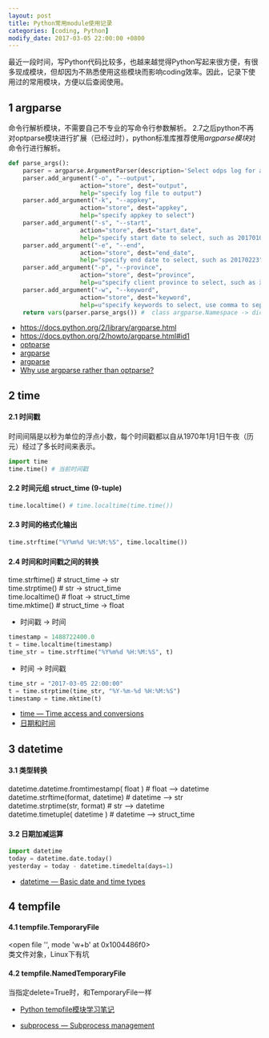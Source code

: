 ```yaml
---
layout: post
title: Python常用module使用记录
categories: [coding, Python]
modify_date: 2017-03-05 22:00:00 +0800
---
```


最近一段时间，写Python代码比较多，也越来越觉得Python写起来很方便，有很多现成模块，但却因为不熟悉使用这些模块而影响coding效率。因此，记录下使用过的常用模块，方便以后查阅使用。

## 1 argparse  

命令行解析模块，不需要自己不专业的写命令行参数解析。 
2.7之后python不再对optparse模块进行扩展（已经过时），python标准库推荐使用*argparse模块*对命令行进行解析。  

``` Python
def parse_args():
	parser = argparse.ArgumentParser(description='Select odps log for asr.')
	parser.add_argument("-o", "--output",
					action="store", dest="output",
					help="specify log file to output")
	parser.add_argument("-k", "--appkey",
					action="store", dest="appkey",
					help="specify appkey to select")
	parser.add_argument("-s", "--start",
					action="store", dest="start_date",
					help="specify start date to select, such as 20170101")
	parser.add_argument("-e", "--end",
					action="store", dest="end_date",
					help="specify end date to select, such as 20170223")
	parser.add_argument("-p", "--province",
					action="store", dest="province",
					help=u"specify client province to select, such as 浙江")
	parser.add_argument("-w", "--keyword",
					action="store", dest="keyword",
					help=u"specify keywords to select, use comma to separate, such as 天猫,支付宝")
	return vars(parser.parse_args()) #  class argparse.Namespace -> dict
```

* https://docs.python.org/2/library/argparse.html  
* https://docs.python.org/2/howto/argparse.html#id1  
* [optparse](http://blog.csdn.net/hansel/article/details/8944777)  
* [argparse](http://www.tuicool.com/articles/ZF3y6b)  
* [argparse](http://www.cnblogs.com/jianboqi/archive/2013/01/10/2854726.html)  
* [Why use argparse rather than optparse?](http://stackoverflow.com/questions/3217673/why-use-argparse-rather-than-optparse)  

## 2 time  

#### 2.1 时间戳
时间间隔是以秒为单位的浮点小数，每个时间戳都以自从1970年1月1日午夜（历元）经过了多长时间来表示。

``` Python
import time
time.time() # 当前时间戳
```

#### 2.2 时间元组 struct_time (9-tuple)  


``` Python
time.localtime() # time.localtime(time.time())
```

#### 2.3 时间的格式化输出  


``` Python
time.strftime("%Y%m%d %H:%M:%S", time.localtime())
```

#### 2.4 时间和时间戳之间的转换  

time.strftime() # struct_time -> str  
time.strptime() # str -> struct_time  
time.localtime() # float -> struct_time  
time.mktime() # struct_time -> float  

* 时间戳 -> 时间  


``` Python
timestamp = 1488722400.0
t = time.localtime(timestamp)
time_str = time.strftime("%Y%m%d %H:%M:%S", t)
```

* 时间 -> 时间戳  


``` Python
time_str = "2017-03-05 22:00:00"
t = time.strptime(time_str, "%Y-%m-%d %H:%M:%S")
timestamp = time.mktime(t)
```

* [time — Time access and conversions](https://docs.python.org/2/library/time.html)  
* [日期和时间](http://www.runoob.com/python/python-date-time.html)  

## 3 datetime

#### 3.1 类型转换

datetime.datetime.fromtimestamp( float ) # float --> datetime  
datetime.strftime(format, datetime) # datetime --> str  
datetime.strptime(str, format) # str --> datetime  
datetime.timetuple( datetime ) # datetime --> struct_time  

#### 3.2 日期加减运算  

``` Python
import datetime
today = datetime.date.today()
yesterday = today - datetime.timedelta(days=1)
```

* [datetime — Basic date and time types](https://docs.python.org/2/library/datetime.html)  

## 4 tempfile

#### 4.1 tempfile.TemporaryFile  
<open file '<fdopen>', mode 'w+b' at 0x1004486f0>  
类文件对象，Linux下有坑  

#### 4.2 tempfile.NamedTemporaryFile 
当指定delete=True时，和TemporaryFile一样

* [Python tempfile模块学习笔记](http://www.jb51.net/article/50374.htm)  


* [subprocess — Subprocess management](https://docs.python.org/2/library/subprocess.html#module-subprocess)  